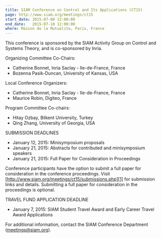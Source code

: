 ```yaml
---
title: SIAM Conference on Control and Its Applications (CT15)
page: http://www.siam.org/meetings/ct15
start_date: 2015-07-08 12:00:00
end_date:   2015-07-10 12:00:00
where: Maison de la Mutualite, Paris, France
---
```


This conference is sponsored by the SIAM Activity Group on Control and Systems
Theory, and is co-sponsored by Inria.

Organizing Committee Co-Chairs:
 - Catherine Bonnet, Inria Saclay - Ile-de-France, France
 - Bozenna Pasik-Duncan, University of Kansas, USA

Local Conference Organizers:
 - Catherine Bonnet, Inria Saclay - Ile-de-France, France
 - Maurice Robin, Digiteo, France

Program Committee Co-chairs: 
 - Hitay Ozbay, Bilkent University, Turkey
 - Qing Zhang, University of Georgia, USA

SUBMISSION DEADLINES
 - January 12, 2015: Minisymposium proposals
 - January 21, 2015: Abstracts for contributed and minisymposium speakers
 - January 21, 2015: Full Paper for Consideration in Proceedings

Conference participants have the option to submit a full paper for
consideration in the conference proceedings. Visit
[http://www.siam.org/meetings/ct15/submissions.php][1] for submission links and
details. Submitting a full paper for consideration in the proceedings is
optional.

TRAVEL FUND APPLICATION DEADLINE
 - January 7, 2015: SIAM Student Travel Award and Early Career Travel Award Applications

For additional information, contact the SIAM Conference Department
(meetings@siam.org).

[1]: http://www.siam.org/meetings/ct15/submissions.php
